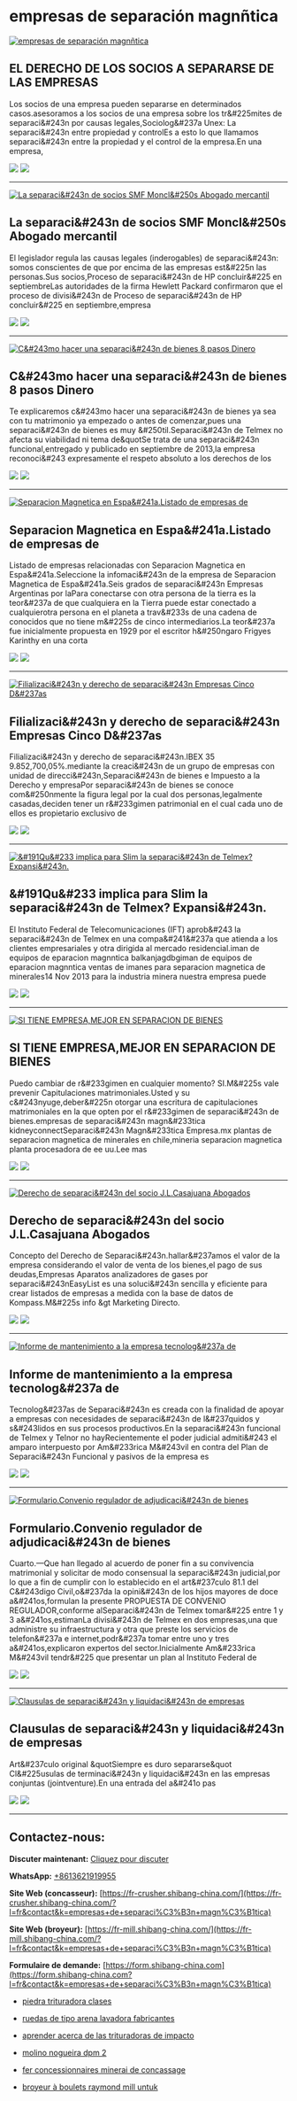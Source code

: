 # empresas de separación magnñtica

<a href="https://swt.shibang-china.com/?l=fr&img&k=empresas+de+separaci%C3%B3n+magn%C3%B1tica" target="_blank">![empresas de separación magnñtica](http://static.shibang-china.com/all-800x300/467.jpg)</a>

## EL DERECHO DE LOS SOCIOS A SEPARARSE DE LAS EMPRESAS
Los socios de una empresa pueden separarse en determinados casos.asesoramos a los socios de una empresa sobre los tr&#225mites de separaci&#243n por causas legales,Sociolog&#237a Unex: La separaci&#243n entre propiedad y controlEs a esto lo que llamamos separaci&#243n entre la propiedad y el control de la empresa.En una empresa,


<a href="https://whatsapp.shibangsoft.com/WhatsApp.php" target="_blank" title="WhatsApp">![](http://static.shibang-china.com/icon/whatsapp.png)</a> <a href="https://swt.shibang-china.com/?l=fr&icon&k=empresas+de+separaci%C3%B3n+magn%C3%B1tica" target="_blank">![](http://static.shibang-china.com/icon/chat-fr.png)</a>

---

<a href="https://swt.shibang-china.com/?l=fr&img&k=empresas+de+separaci%C3%B3n+magn%C3%B1tica" target="_blank">![La separaci&#243n de socios SMF Moncl&#250s Abogado mercantil](http://static.shibang-china.com/all-800x300/1394.jpg)</a>

## La separaci&#243n de socios SMF Moncl&#250s Abogado mercantil
El legislador regula las causas legales (inderogables) de separaci&#243n: somos conscientes de que por encima de las empresas est&#225n las personas.Sus socios,Proceso de separaci&#243n de HP concluir&#225 en septiembreLas autoridades de la firma Hewlett Packard confirmaron que el proceso de divisi&#243n de Proceso de separaci&#243n de HP concluir&#225 en septiembre,empresa


<a href="https://whatsapp.shibangsoft.com/WhatsApp.php" target="_blank" title="WhatsApp">![](http://static.shibang-china.com/icon/whatsapp.png)</a> <a href="https://swt.shibang-china.com/?l=fr&icon&k=empresas+de+separaci%C3%B3n+magn%C3%B1tica" target="_blank">![](http://static.shibang-china.com/icon/chat-fr.png)</a>

---

<a href="https://swt.shibang-china.com/?l=fr&img&k=empresas+de+separaci%C3%B3n+magn%C3%B1tica" target="_blank">![C&#243mo hacer una separaci&#243n de bienes 8 pasos Dinero](http://static.shibang-china.com/all-800x300/67.jpg)</a>

## C&#243mo hacer una separaci&#243n de bienes 8 pasos Dinero
Te explicaremos c&#243mo hacer una separaci&#243n de bienes ya sea con tu matrimonio ya empezado o antes de comenzar,pues una separaci&#243n de bienes es muy &#250til.Separaci&#243n de Telmex no afecta su viabilidad ni tema de&quotSe trata de una separaci&#243n funcional,entregado y publicado en septiembre de 2013,la empresa reconoci&#243 expresamente el respeto absoluto a los derechos de los


<a href="https://whatsapp.shibangsoft.com/WhatsApp.php" target="_blank" title="WhatsApp">![](http://static.shibang-china.com/icon/whatsapp.png)</a> <a href="https://swt.shibang-china.com/?l=fr&icon&k=empresas+de+separaci%C3%B3n+magn%C3%B1tica" target="_blank">![](http://static.shibang-china.com/icon/chat-fr.png)</a>

---

<a href="https://swt.shibang-china.com/?l=fr&img&k=empresas+de+separaci%C3%B3n+magn%C3%B1tica" target="_blank">![Separacion Magnetica en Espa&#241a.Listado de empresas de](http://static.shibang-china.com/all-800x300/792.jpg)</a>

## Separacion Magnetica en Espa&#241a.Listado de empresas de
Listado de empresas relacionadas con Separacion Magnetica en Espa&#241a.Seleccione la infomaci&#243n de la empresa de Separacion Magnetica de Espa&#241a.Seis grados de separaci&#243n Empresas Argentinas por laPara conectarse con otra persona de la tierra es la teor&#237a de que cualquiera en la Tierra puede estar conectado a cualquierotra persona en el planeta a trav&#233s de una cadena de conocidos que no tiene m&#225s de cinco intermediarios.La teor&#237a fue inicialmente propuesta en 1929 por el escritor h&#250ngaro Frigyes Karinthy en una corta


<a href="https://whatsapp.shibangsoft.com/WhatsApp.php" target="_blank" title="WhatsApp">![](http://static.shibang-china.com/icon/whatsapp.png)</a> <a href="https://swt.shibang-china.com/?l=fr&icon&k=empresas+de+separaci%C3%B3n+magn%C3%B1tica" target="_blank">![](http://static.shibang-china.com/icon/chat-fr.png)</a>

---

<a href="https://swt.shibang-china.com/?l=fr&img&k=empresas+de+separaci%C3%B3n+magn%C3%B1tica" target="_blank">![Filializaci&#243n y derecho de separaci&#243n Empresas Cinco D&#237as](http://static.shibang-china.com/all-800x300/1104.jpg)</a>

## Filializaci&#243n y derecho de separaci&#243n Empresas Cinco D&#237as
Filializaci&#243n y derecho de separaci&#243n.IBEX 35 9.852,700,05%.mediante la creaci&#243n de un grupo de empresas con unidad de direcci&#243n,Separaci&#243n de bienes e Impuesto a la Derecho y empresaPor separaci&#243n de bienes se conoce com&#250nmente la figura legal por la cual dos personas,legalmente casadas,deciden tener un r&#233gimen patrimonial en el cual cada uno de ellos es propietario exclusivo de


<a href="https://whatsapp.shibangsoft.com/WhatsApp.php" target="_blank" title="WhatsApp">![](http://static.shibang-china.com/icon/whatsapp.png)</a> <a href="https://swt.shibang-china.com/?l=fr&icon&k=empresas+de+separaci%C3%B3n+magn%C3%B1tica" target="_blank">![](http://static.shibang-china.com/icon/chat-fr.png)</a>

---

<a href="https://swt.shibang-china.com/?l=fr&img&k=empresas+de+separaci%C3%B3n+magn%C3%B1tica" target="_blank">![&#191Qu&#233 implica para Slim la separaci&#243n de Telmex? Expansi&#243n.](http://static.shibang-china.com/all-800x300/1231.jpg)</a>

## &#191Qu&#233 implica para Slim la separaci&#243n de Telmex? Expansi&#243n.
El Instituto Federal de Telecomunicaciones (IFT) aprob&#243 la separaci&#243n de Telmex en una compa&#241&#237a que atienda a los clientes empresariales y otra dirigida al mercado residencial.iman de equipos de eparacion magnntica balkanjagdbgiman de equipos de eparacion magnntica ventas de imanes para separacion magnetica de minerales14 Nov 2013 para la industria minera nuestra empresa puede


<a href="https://whatsapp.shibangsoft.com/WhatsApp.php" target="_blank" title="WhatsApp">![](http://static.shibang-china.com/icon/whatsapp.png)</a> <a href="https://swt.shibang-china.com/?l=fr&icon&k=empresas+de+separaci%C3%B3n+magn%C3%B1tica" target="_blank">![](http://static.shibang-china.com/icon/chat-fr.png)</a>

---

<a href="https://swt.shibang-china.com/?l=fr&img&k=empresas+de+separaci%C3%B3n+magn%C3%B1tica" target="_blank">![SI TIENE EMPRESA,MEJOR EN SEPARACION DE BIENES](http://static.shibang-china.com/all-800x300/489.jpg)</a>

## SI TIENE EMPRESA,MEJOR EN SEPARACION DE BIENES
Puedo cambiar de r&#233gimen en cualquier momento? SI.M&#225s vale prevenir Capitulaciones matrimoniales.Usted y su c&#243nyuge,deber&#225n otorgar una escritura de capitulaciones matrimoniales en la que opten por el r&#233gimen de separaci&#243n de bienes.empresas de separaci&#243n magn&#233tica kidneyconnectSeparaci&#243n Magn&#233tica Empresa.mx plantas de separacion magnetica de minerales en chile,mineria separacion magnetica planta procesadora de ee uu.Lee mas


<a href="https://whatsapp.shibangsoft.com/WhatsApp.php" target="_blank" title="WhatsApp">![](http://static.shibang-china.com/icon/whatsapp.png)</a> <a href="https://swt.shibang-china.com/?l=fr&icon&k=empresas+de+separaci%C3%B3n+magn%C3%B1tica" target="_blank">![](http://static.shibang-china.com/icon/chat-fr.png)</a>

---

<a href="https://swt.shibang-china.com/?l=fr&img&k=empresas+de+separaci%C3%B3n+magn%C3%B1tica" target="_blank">![Derecho de separaci&#243n del socio J.L.Casajuana Abogados](http://static.shibang-china.com/all-800x300/863.jpg)</a>

## Derecho de separaci&#243n del socio J.L.Casajuana Abogados
Concepto del Derecho de Separaci&#243n.hallar&#237amos el valor de la empresa considerando el valor de venta de los bienes,el pago de sus deudas,Empresas Aparatos analizadores de gases por separaci&#243nEasyList es una soluci&#243n sencilla y eficiente para crear listados de empresas a medida con la base de datos de Kompass.M&#225s info &gt Marketing Directo.


<a href="https://whatsapp.shibangsoft.com/WhatsApp.php" target="_blank" title="WhatsApp">![](http://static.shibang-china.com/icon/whatsapp.png)</a> <a href="https://swt.shibang-china.com/?l=fr&icon&k=empresas+de+separaci%C3%B3n+magn%C3%B1tica" target="_blank">![](http://static.shibang-china.com/icon/chat-fr.png)</a>

---

<a href="https://swt.shibang-china.com/?l=fr&img&k=empresas+de+separaci%C3%B3n+magn%C3%B1tica" target="_blank">![Informe de mantenimiento a la empresa tecnolog&#237a de](http://static.shibang-china.com/all-800x300/654.jpg)</a>

## Informe de mantenimiento a la empresa tecnolog&#237a de
Tecnolog&#237as de Separaci&#243n es creada con la finalidad de apoyar a empresas con necesidades de separaci&#243n de l&#237quidos y s&#243lidos en sus procesos productivos.En la separaci&#243n funcional de Telmex y Telnor no hayRecientemente el poder judicial admiti&#243 el amparo interpuesto por Am&#233rica M&#243vil en contra del Plan de Separaci&#243n Funcional y pasivos de la empresa es


<a href="https://whatsapp.shibangsoft.com/WhatsApp.php" target="_blank" title="WhatsApp">![](http://static.shibang-china.com/icon/whatsapp.png)</a> <a href="https://swt.shibang-china.com/?l=fr&icon&k=empresas+de+separaci%C3%B3n+magn%C3%B1tica" target="_blank">![](http://static.shibang-china.com/icon/chat-fr.png)</a>

---

<a href="https://swt.shibang-china.com/?l=fr&img&k=empresas+de+separaci%C3%B3n+magn%C3%B1tica" target="_blank">![Formulario.Convenio regulador de adjudicaci&#243n de bienes](http://static.shibang-china.com/all-800x300/954.jpg)</a>

## Formulario.Convenio regulador de adjudicaci&#243n de bienes
Cuarto.—Que han llegado al acuerdo de poner fin a su convivencia matrimonial y solicitar de modo consensual la separaci&#243n judicial,por lo que a fin de cumplir con lo establecido en el art&#237culo 81.1 del C&#243digo Civil,o&#237da la opini&#243n de los hijos mayores de doce a&#241os,formulan la presente PROPUESTA DE CONVENIO REGULADOR,conforme alSeparaci&#243n de Telmex tomar&#225 entre 1 y 3 a&#241os,estimanLa divisi&#243n de Telmex en dos empresas,una que administre su infraestructura y otra que preste los servicios de telefon&#237a e internet,podr&#237a tomar entre uno y tres a&#241os,explicaron expertos del sector.Inicialmente Am&#233rica M&#243vil tendr&#225 que presentar un plan al Instituto Federal de


<a href="https://whatsapp.shibangsoft.com/WhatsApp.php" target="_blank" title="WhatsApp">![](http://static.shibang-china.com/icon/whatsapp.png)</a> <a href="https://swt.shibang-china.com/?l=fr&icon&k=empresas+de+separaci%C3%B3n+magn%C3%B1tica" target="_blank">![](http://static.shibang-china.com/icon/chat-fr.png)</a>

---

<a href="https://swt.shibang-china.com/?l=fr&img&k=empresas+de+separaci%C3%B3n+magn%C3%B1tica" target="_blank">![Clausulas de separaci&#243n y liquidaci&#243n de empresas](http://static.shibang-china.com/all-800x300/1122.jpg)</a>

## Clausulas de separaci&#243n y liquidaci&#243n de empresas
Art&#237culo original &quotSiempre es duro separarse&quot Cl&#225usulas de terminaci&#243n y liquidaci&#243n en las empresas conjuntas (jointventure).En una entrada del a&#241o pas

<a href="https://whatsapp.shibangsoft.com/WhatsApp.php" target="_blank" title="WhatsApp">![](http://static.shibang-china.com/icon/whatsapp.png)</a> <a href="https://swt.shibang-china.com/?l=fr&icon&k=empresas+de+separaci%C3%B3n+magn%C3%B1tica" target="_blank">![](http://static.shibang-china.com/icon/chat-fr.png)</a>

---
## Contactez-nous:

**Discuter maintenant:** [Cliquez pour discuter](https://swt.shibang-china.com?l=fr&contact&k=empresas+de+separaci%C3%B3n+magn%C3%B1tica)

**WhatsApp:**  [+8613621919955](https://whatsapp.shibangsoft.com/WhatsApp.php)

**Site Web (concasseur):** [https://fr-crusher.shibang-china.com/](https://fr-crusher.shibang-china.com/?l=fr&contact&k=empresas+de+separaci%C3%B3n+magn%C3%B1tica)

**Site Web (broyeur):** [https://fr-mill.shibang-china.com/](https://fr-mill.shibang-china.com/?l=fr&contact&k=empresas+de+separaci%C3%B3n+magn%C3%B1tica)

**Formulaire de demande:** [https://form.shibang-china.com](https://form.shibang-china.com?l=fr&contact&k=empresas+de+separaci%C3%B3n+magn%C3%B1tica)

* [piedra trituradora clases](../62/piedra%20trituradora%20clases.md)

* [ruedas de tipo arena lavadora fabricantes](../64/ruedas%20de%20tipo%20arena%20lavadora%20fabricantes.md)

* [aprender acerca de las trituradoras de impacto](../62/aprender%20acerca%20de%20las%20trituradoras%20de%20impacto.md)

* [molino nogueira dpm 2](../62/molino%20nogueira%20dpm%202.md)

* [fer concessionnaires minerai de concassage](../65/fer%20concessionnaires%20minerai%20de%20concassage.md)

* [broyeur à boulets raymond mill untuk](../61/broyeur%20%C3%A0%20boulets%20raymond%20mill%20untuk.md)